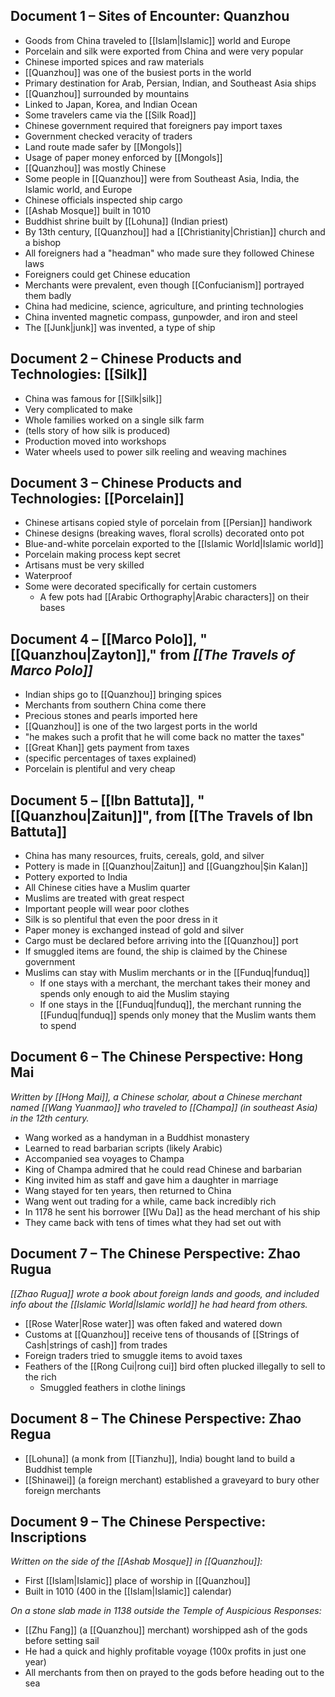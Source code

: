 ## Document 1 – Sites of Encounter: Quanzhou

- Goods from China traveled to [[Islam|Islamic]] world and Europe
- Porcelain and silk were exported from China and were very popular
- Chinese imported spices and raw materials
- [[Quanzhou]] was one of the busiest ports in the world
- Primary destination for Arab, Persian, Indian, and Southeast Asia ships
- [[Quanzhou]] surrounded by mountains
- Linked to Japan, Korea, and Indian Ocean
- Some travelers came via the [[Silk Road]]
- Chinese government required that foreigners pay import taxes
- Government checked veracity of traders
- Land route made safer by [[Mongols]]
- Usage of paper money enforced by [[Mongols]]
- [[Quanzhou]] was mostly Chinese
- Some people in [[Quanzhou]] were from Southeast Asia, India, the Islamic world, and Europe
- Chinese officials inspected ship cargo
- [[Ashab Mosque]] built in 1010
- Buddhist shrine built by [[Lohuna]] (Indian priest)
- By 13th century, [[Quanzhou]] had a [[Christianity|Christian]] church and a bishop
- All foreigners had a "headman" who made sure they followed Chinese laws
- Foreigners could get Chinese education
- Merchants were prevalent, even though [[Confucianism]] portrayed them badly
- China had medicine, science, agriculture, and printing technologies
- China invented magnetic compass, gunpowder, and iron and steel
- The [[Junk|junk]] was invented, a type of ship

## Document 2 – Chinese Products and Technologies: [[Silk]]

- China was famous for [[Silk|silk]]
- Very complicated to make
- Whole families worked on a single silk farm
- (tells story of how silk is produced)
- Production moved into workshops
- Water wheels used to power silk reeling and weaving machines

## Document 3 – Chinese Products and Technologies: [[Porcelain]]

- Chinese artisans copied style of porcelain from [[Persian]] handiwork
- Chinese designs (breaking waves, floral scrolls) decorated onto pot
- Blue-and-white porcelain exported to the [[Islamic World|Islamic world]]
- Porcelain making process kept secret
- Artisans must be very skilled
- Waterproof
- Some were decorated specifically for certain customers
	- A few pots had [[Arabic Orthography|Arabic characters]] on their bases

## Document 4 – [[Marco Polo]], "[[Quanzhou|Zayton]]," from *[[The Travels of Marco Polo]]*

- Indian ships go to [[Quanzhou]] bringing spices
- Merchants from southern China come there
- Precious stones and pearls imported here
- [[Quanzhou]] is one of the two largest ports in the world
- "he makes such a profit that he will come back no matter the taxes"
- [[Great Khan]] gets payment from taxes
- (specific percentages of taxes explained)
- Porcelain is plentiful and very cheap
## Document 5 – [[Ibn Battuta]], "[[Quanzhou|Zaitun]]", from [[The Travels of Ibn Battuta]]

- China has many resources, fruits, cereals, gold, and silver
- Pottery is made in [[Quanzhou|Zaitun]] and [[Guangzhou|Şin Kalan]]
- Pottery exported to India
- All Chinese cities have a Muslim quarter
- Muslims are treated with great respect
- Important people will wear poor clothes
- Silk is so plentiful that even the poor dress in it
- Paper money is exchanged instead of gold and silver
- Cargo must be declared before arriving into the [[Quanzhou]] port
- If smuggled items are found, the ship is claimed by the Chinese government
- Muslims can stay with Muslim merchants or in the [[Funduq|funduq]]
	- If one stays with a merchant, the merchant takes their money and spends only enough to aid the Muslim staying
	- If one stays in the [[Funduq|funduq]], the merchant running the [[Funduq|funduq]] spends only money that the Muslim wants them to spend

## Document 6 – The Chinese Perspective: Hong Mai

*Written by [[Hong Mai]], a Chinese scholar, about a Chinese merchant named [[Wang Yuanmao]] who traveled to [[Champa]] (in southeast Asia) in the 12th century.*

- Wang worked as a handyman in a Buddhist monastery
- Learned to read barbarian scripts (likely Arabic)
- Accompanied sea voyages to Champa
- King of Champa admired that he could read Chinese and barbarian
- King invited him as staff and gave him a daughter in marriage
- Wang stayed for ten years, then returned to China
- Wang went out trading for a while, came back incredibly rich
- In 1178 he sent his borrower [[Wu Da]] as the head merchant of his ship
- They came back with tens of times what they had set out with

## Document 7 – The Chinese Perspective: Zhao Rugua

*[[Zhao Rugua]] wrote a book about foreign lands and goods, and included info about the [[Islamic World|Islamic world]] he had heard from others.*

- [[Rose Water|Rose water]] was often faked and watered down
- Customs at [[Quanzhou]] receive tens of thousands of [[Strings of Cash|strings of cash]] from trades
- Foreign traders tried to smuggle items to avoid taxes
- Feathers of the [[Rong Cui|rong cui]] bird often plucked illegally to sell to the rich
	- Smuggled feathers in clothe linings

## Document 8 – The Chinese Perspective: Zhao Regua

- [[Lohuna]] (a monk from [[Tianzhu]], India) bought land to build a Buddhist temple
- [[Shinawei]] (a foreign merchant) established a graveyard to bury other foreign merchants

## Document 9 – The Chinese Perspective: Inscriptions

*Written on the side of the [[Ashab Mosque]] in [[Quanzhou]]:*
- First [[Islam|Islamic]] place of worship in [[Quanzhou]]
- Built in 1010 (400 in the [[Islam|Islamic]] calendar)

*On a stone slab made in 1138 outside the Temple of Auspicious Responses:*
- [[Zhu Fang]] (a [[Quanzhou]] merchant) worshipped ash of the gods before setting sail
- He had a quick and highly profitable voyage (100x profits in just one year)
- All merchants from then on prayed to the gods before heading out to the sea


